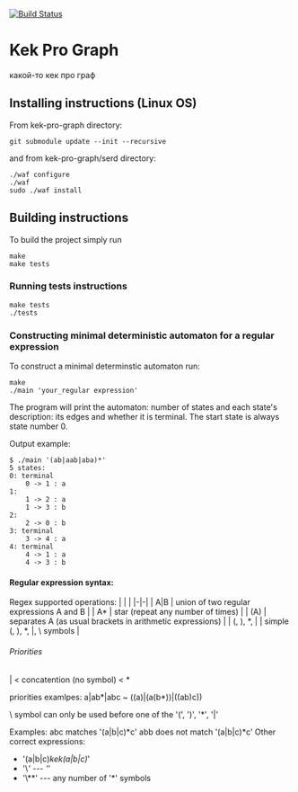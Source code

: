 [![Build Status](https://travis-ci.com/rediska0123/kek-pro-graph.svg?branch=master)](https://travis-ci.org/rediska0123/kek-pro-graph)

# Kek Pro Graph
какой-то кек про граф

## Installing instructions (Linux OS)

From kek-pro-graph directory:
```
git submodule update --init --recursive
```
and from kek-pro-graph/serd directory:
```
./waf configure
./waf
sudo ./waf install
```

## Building instructions

To build the project simply run
```
make
make tests
```

### Running tests instructions

```
make tests
./tests
```

### Constructing minimal deterministic automaton for a regular expression

To construct a minimal determinstic automaton run:
```
make
./main 'your_regular expression'
```
The program will print the automaton: number of states and each state's description: its edges and whether it is terminal.
The start state is always state number 0.

Output example:
```
$ ./main '(ab|aab|aba)*'
5 states: 
0: terminal
	0 -> 1 : a
1: 
	1 -> 2 : a
	1 -> 3 : b
2: 
	2 -> 0 : b
3: terminal
	3 -> 4 : a
4: terminal
	4 -> 1 : a
	4 -> 3 : b
```

#### Regular expression syntax:

Regex supported operations:
| | |
|-|-|
| A|B                   | union of two regular expressions A and B                  |
| A*                    | star (repeat any number of times)                         |
| (A)                   | separates A (as usual brackets in arithmetic expressions) |
| \(, \), \*, \|        | simple (, ), *, |, \ symbols                              |

###### Priorities
| < concatention (no symbol) < *

  priorities examlpes:  a|ab*|abc ~ ((a)|(a(b*))|((ab)c))

\ symbol can only be used before one of the '(', ')', '*', '|'

Examples:  abc matches        '(a|b|c)*c'
           abb does not match '(a|b|c)*c'
Other correct expressions:

 * '(a|b|c)*kek(a|b|c)*'
 * '\\*' --- '*'
 * '\\**' --- any number of '*' symbols
